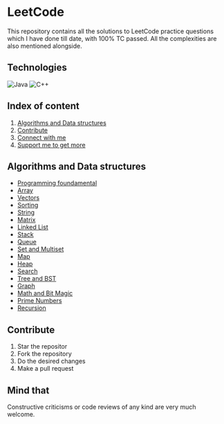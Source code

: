 # LeetCode

This repository contains all the solutions to LeetCode practice questions which I have done till date, with 100% TC passed.
All the complexities are also mentioned alongside.



## Technologies
![Java](https://img.shields.io/badge/java-%23ED8B00.svg?style=for-the-badge&logo=java&logoColor=white)
![C++](https://img.shields.io/badge/c++-%2300599C.svg?style=for-the-badge&logo=c%2B%2B&logoColor=white)




## Index of content

1. [Algorithms and Data structures](#Algorithms-and-Data-structures)
2. [Contribute](#Contribute)
3. [Connect with me](#Connect)
4. [Support me to get more](#Support)

## Algorithms and Data structures
* [Programming foundamental](#Programming-foundamentals)
* [Array](#Array-or-Vector)
* [Vectors](#Array-or-Vector)
* [Sorting](#Sorting)
* [String](#Strings)
* [Matrix](#Matrix)
* [Linked List](#Linked-List)
* [Stack](#Stack)
* [Queue](#Queue-and-Dequeu)
* [Set and Multiset](#Set)
* [Map](#Map)
* [Heap](#Heap)
* [Search](#Search)
* [Tree and BST](#Tree-and-Binary-Search-Tree)
* [Graph](#Graph)
* [Math and Bit Magic](#Math-and-BitMagic)
* [Prime Numbers](#Prime-numbers)
* [Recursion](#Recursion)


## Contribute
1. Star the repositor
2. Fork the repository
3. Do the desired changes 
4. Make a pull request


## Mind that
Constructive criticisms or code reviews of any kind are very much welcome.







